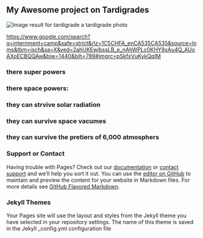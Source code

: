 ## My Awesome project on Tardigrades

<img src="https://d1i4t8bqe7zgj6.cloudfront.net/07-14-2017/t_1500047472941_name_Tthumb.jpg" alt="Image result for tardigrade"/>
a tardigrade photo

https://www.google.com/search?q=internment+camp&safe=strict&rlz=1C5CHFA_enCA535CA535&source=lnms&tbm=isch&sa=X&ved=2ahUKEwjbssLB_e_nAhWPLc0KHY9xAu4Q_AUoAXoECBQQAw&biw=1440&bih=789#imgrc=pSkfxVuKykQqIM

### there super powers
 ###     there space powers:
###   they can strvive solar radiation 
###   they can survive space vacumes
 ###  they can survive the pretiers of 6,000 atmosphers 

### Support or Contact

Having trouble with Pages? Check out our [documentation](https://help.github.com/categories/github-pages-basics/) or [contact support](https://github.com/contact) and we’ll help you sort it out.
You can use the [editor on GitHub](https://github.com/pandarAlien/theTardigrade/edit/master/README.md) to maintain and preview the content for your website in Markdown files.
For more details see [GitHub Flavored Markdown](https://guides.github.com/features/mastering-markdown/).
### Jekyll Themes
Your Pages site will use the layout and styles from the Jekyll theme you have selected in your repository settings. The name of this theme is saved in the Jekyll _config.yml configuration file
